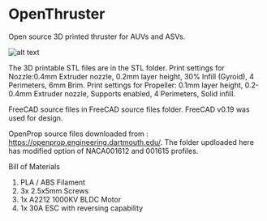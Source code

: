 # OpenThruster
Open source 3D printed thruster for AUVs and ASVs.

![alt text](https://github.com/DisCoLabIITK/OpenThruster/Images/3D_Render.png?raw=true)

The 3D printable STL files are in the STL folder. 
Print settings for Nozzle:0.4mm Extruder nozzle, 0.2mm layer height, 30% Infill (Gyroid), 4 Perimeters, 6mm Brim.
Print settings for Propeller: 0.1mm layer height, 0.2-0.4mm Extruder nozzle, Supports enabled, 4 Perimeters, Solid infill.

FreeCAD source files in FreeCAD source files folder. FreeCAD v0.19 was used for design.

OpenProp source files downloaded from : https://openprop.engineering.dartmouth.edu/. The folder updloaded here has modified option of NACA001612 and 001615 profiles.

Bill of Materials
1. PLA / ABS Filament
2. 3x 2.5x5mm Screws
3. 1x A2212 1000KV BLDC Motor
4. 1x 30A ESC with reversing capability

